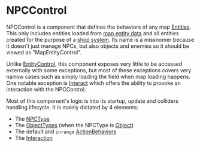 # NPCControl
NPCControl is a component that defines the behaviors of any map [Entities](../Entity.md). This only includes entities loaded from [map entity data](../../TextAsset%20Data/Entity%20data.md#map-entity-data) and all entities created for the purpose of a [shop system](Shop%20system.md). Its name is a missnomer because it doesn't just manage NPCs, but also objects and enemies so it should be viewed as "MapEntityControl".

Unlike [EntityControl](../EntityControl/EntityControl.md), this component exposes very little to be accessed externally with some exceptions, but most of these exceptions covers very narrow cases such as simply loading the field when map loading happens. One notable exception is [Interact](Notable%20methods/Interact.md) which offers the ability to provoke an interaction with the NPCControl.

Most of this component's logic is into its startup, update and colliders handling lifecycle. It is mainly dictated by 4 elements:

- The [NPCType](NPCType.md)
- The [ObjectTypes](Object.md#objecttypes) (when the NPCType is [Object](Object.md))
- The default and `inrange` [ActionBehaviors](ActionBehaviors.md)
- The [Interaction](Interaction.md)
